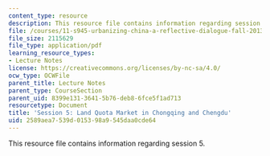 ```yaml
---
content_type: resource
description: This resource file contains information regarding session 5.
file: /courses/11-s945-urbanizing-china-a-reflective-dialogue-fall-2013/2589aea7539d015398a9545daa0cde64_MIT11_S945F13_Session5.pdf
file_size: 2115629
file_type: application/pdf
learning_resource_types:
- Lecture Notes
license: https://creativecommons.org/licenses/by-nc-sa/4.0/
ocw_type: OCWFile
parent_title: Lecture Notes
parent_type: CourseSection
parent_uid: 8399e131-3641-5b76-deb8-6fce5f1ad713
resourcetype: Document
title: 'Session 5: Land Quota Market in Chongqing and Chengdu'
uid: 2589aea7-539d-0153-98a9-545daa0cde64
---
```

This resource file contains information regarding session 5.